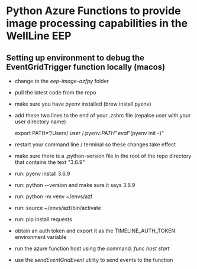 # Python Azure Functions to provide image processing capabilities in the WellLine EEP

## Setting up environment to debug the EventGridTrigger function locally (macos)
- change to the *eep-image-azfpy* folder
- pull the latest code from the repo
- make sure you have pyenv installed (brew install pyenv)
- add these two lines to the end of your .zshrc file (repalce user with your user directory name)

    export PATH=“/Users/ *user* /.pyenv:$PATH”
    eval “$(pyenv init -)”


- restart your command line / terminal so these changes take effect
- make sure there is a .python-version file in the root of the repo directory that contains the text "3.6.9"
- run:   pyenv install 3.6.9
- run:   python --version   and make sure it says 3.6.9
- run:   python -m venv ~/envs/azf
- run:   source ~/envs/azf/bin/activate
- run:   pip install requests

- obtain an auth token and export it as the TIMELINE_AUTH_TOKEN environment variable

- run the azure function host using the command:   *func host start*

- use the *sendEventGridEvent* utility to send events to the function